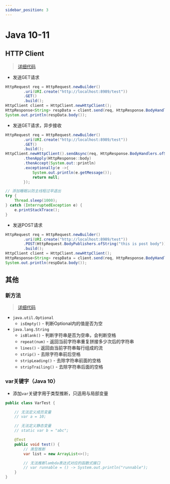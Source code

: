 ```yaml
---
sidebar_position: 3
---
```


# Java 10-11

## HTTP Client

> [详细代码](https://github.com/follow1123/java-version-features/blob/main/java10-11/src/main/java/cn/y/java/HttpClientTest.java)

* 发送GET请求

```java
HttpRequest req = HttpRequest.newBuilder()
        .uri(URI.create("http://localhost:8989/test"))
        .GET()
        .build();
HttpClient client = HttpClient.newHttpClient();
HttpResponse<String> respData = client.send(req, HttpResponse.BodyHandlers.ofString());
System.out.println(respData.body());
```

* 发送GET请求，异步接收

```java
HttpRequest req = HttpRequest.newBuilder()
        .uri(URI.create("http://localhost:8989/test"))
        .GET()
        .build();
HttpClient.newHttpClient().sendAsync(req, HttpResponse.BodyHandlers.ofString())
        .thenApply(HttpResponse::body)
        .thenAccept(System.out::println)
        .exceptionally(e ->{
            System.out.println(e.getMessage());
            return null;
        });

// 添加睡眠以防主线程过早退出
try {
    Thread.sleep(1000);
} catch (InterruptedException e) {
    e.printStackTrace();
}
```

* 发送POST请求

```java
HttpRequest req = HttpRequest.newBuilder()
        .uri(URI.create("http://localhost:8989/test"))
        .POST(HttpRequest.BodyPublishers.ofString("this is post body"))
        .build();
HttpClient client = HttpClient.newHttpClient();
HttpResponse<String> respData = client.send(req, HttpResponse.BodyHandlers.ofString());
System.out.println(respData.body());
```

## 其他

### 新方法

> [详细代码](https://github.com/follow1123/java-version-features/blob/main/java10-11/src/main/java/cn/y/java/ApisTest.java)

* `java.util.Optional`
    * `isEmpty()` - 判断Optional内的值是否为空
* `java.lang.String`
    * `isBlank()` - 判断字符串是否为空串，会判断空格
    * `repeat(num)` - 返回当前字符串重复拼接多少次后的字符串
    * `lines()` - 返回由当前字符串每行组成的流
    * `strip()` - 去除字符串前后空格
    * `stripLeading()` - 去除字符串前面的空格
    * `stripTrailing()` - 去除字符串后面的空格

### var关键字（Java 10）

* 添加`var`关键字用于类型推断，只适用与局部变量

```java
public class VarTest {

    // 无法定义成员变量
    // var a = 10;

    // 无法定义静态变量
    // static var b = "abc";

    @Test
    public void test() {
        // 类型推断
        var list = new ArrayList<>();

        // 无法推断lambda表达式对应的函数式接口
        // var runnable = () -> System.out.println("runnable");
    }
}
```
